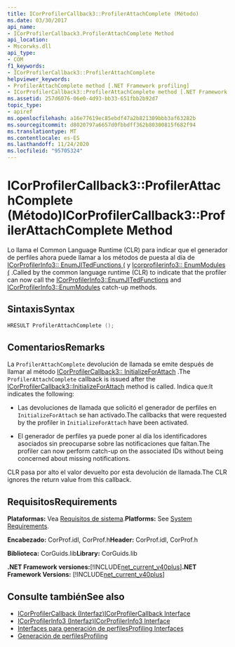 ```yaml
---
title: ICorProfilerCallback3::ProfilerAttachComplete (Método)
ms.date: 03/30/2017
api_name:
- ICorProfilerCallback3.ProfilerAttachComplete Method
api_location:
- Mscorwks.dll
api_type:
- COM
f1_keywords:
- ICorProfilerCallback3::ProfilerAttachComplete
helpviewer_keywords:
- ProfilerAttachComplete method [.NET Framework profiling]
- ICorProfilerCallback3::ProfilerAttachComplete method [.NET Framework profiling]
ms.assetid: 257d6076-06e0-4d93-bb33-651fbb2b92d7
topic_type:
- apiref
ms.openlocfilehash: a16e77619ec85ebdf47a2b821309bbb3af63282b
ms.sourcegitcommit: d8020797a6657d0fbbdff362b80300815f682f94
ms.translationtype: MT
ms.contentlocale: es-ES
ms.lasthandoff: 11/24/2020
ms.locfileid: "95705324"
---
```

# <a name="icorprofilercallback3profilerattachcomplete-method"></a><span data-ttu-id="016ca-102">ICorProfilerCallback3::ProfilerAttachComplete (Método)</span><span class="sxs-lookup"><span data-stu-id="016ca-102">ICorProfilerCallback3::ProfilerAttachComplete Method</span></span>

<span data-ttu-id="016ca-103">Lo llama el Common Language Runtime (CLR) para indicar que el generador de perfiles ahora puede llamar a los métodos de puesta al día de [ICorProfilerInfo3:: EnumJITedFunctions (](icorprofilerinfo3-enumjitedfunctions-method.md) y [Icorprofilerinfo3:: EnumModules (](icorprofilerinfo3-enummodules-method.md) .</span><span class="sxs-lookup"><span data-stu-id="016ca-103">Called by the common language runtime (CLR) to indicate that the profiler can now call the [ICorProfilerInfo3::EnumJITedFunctions](icorprofilerinfo3-enumjitedfunctions-method.md) and [ICorProfilerInfo3::EnumModules](icorprofilerinfo3-enummodules-method.md) catch-up methods.</span></span>  
  
## <a name="syntax"></a><span data-ttu-id="016ca-104">Sintaxis</span><span class="sxs-lookup"><span data-stu-id="016ca-104">Syntax</span></span>  
  
```cpp  
HRESULT ProfilerAttachComplete ();  
```  
  
## <a name="remarks"></a><span data-ttu-id="016ca-105">Comentarios</span><span class="sxs-lookup"><span data-stu-id="016ca-105">Remarks</span></span>  

 <span data-ttu-id="016ca-106">La `ProfilerAttachComplete` devolución de llamada se emite después de llamar al método [ICorProfilerCallback3:: InitializeForAttach](icorprofilercallback3-initializeforattach-method.md) .</span><span class="sxs-lookup"><span data-stu-id="016ca-106">The `ProfilerAttachComplete` callback is issued after the [ICorProfilerCallback3::InitializeForAttach](icorprofilercallback3-initializeforattach-method.md) method is called.</span></span> <span data-ttu-id="016ca-107">Indica que:</span><span class="sxs-lookup"><span data-stu-id="016ca-107">It indicates the following:</span></span>  
  
- <span data-ttu-id="016ca-108">Las devoluciones de llamada que solicitó el generador de perfiles en `InitializeForAttach` se han activado.</span><span class="sxs-lookup"><span data-stu-id="016ca-108">The callbacks that were requested by the profiler in `InitializeForAttach` have been activated.</span></span>  
  
- <span data-ttu-id="016ca-109">El generador de perfiles ya puede poner al día los identificadores asociados sin preocuparse sobre las notificaciones que faltan.</span><span class="sxs-lookup"><span data-stu-id="016ca-109">The profiler can now perform catch-up on the associated IDs without being concerned about missing notifications.</span></span>  
  
 <span data-ttu-id="016ca-110">CLR pasa por alto el valor devuelto por esta devolución de llamada.</span><span class="sxs-lookup"><span data-stu-id="016ca-110">The CLR ignores the return value from this callback.</span></span>  
  
## <a name="requirements"></a><span data-ttu-id="016ca-111">Requisitos</span><span class="sxs-lookup"><span data-stu-id="016ca-111">Requirements</span></span>  

 <span data-ttu-id="016ca-112">**Plataformas:** Vea [Requisitos de sistema](../../get-started/system-requirements.md).</span><span class="sxs-lookup"><span data-stu-id="016ca-112">**Platforms:** See [System Requirements](../../get-started/system-requirements.md).</span></span>  
  
 <span data-ttu-id="016ca-113">**Encabezado:** CorProf.idl, CorProf.h</span><span class="sxs-lookup"><span data-stu-id="016ca-113">**Header:** CorProf.idl, CorProf.h</span></span>  
  
 <span data-ttu-id="016ca-114">**Biblioteca:** CorGuids.lib</span><span class="sxs-lookup"><span data-stu-id="016ca-114">**Library:** CorGuids.lib</span></span>  
  
 <span data-ttu-id="016ca-115">**.NET Framework versiones:**[!INCLUDE[net_current_v40plus](../../../../includes/net-current-v40plus-md.md)]</span><span class="sxs-lookup"><span data-stu-id="016ca-115">**.NET Framework Versions:** [!INCLUDE[net_current_v40plus](../../../../includes/net-current-v40plus-md.md)]</span></span>  
  
## <a name="see-also"></a><span data-ttu-id="016ca-116">Consulte también</span><span class="sxs-lookup"><span data-stu-id="016ca-116">See also</span></span>

- [<span data-ttu-id="016ca-117">ICorProfilerCallback (Interfaz)</span><span class="sxs-lookup"><span data-stu-id="016ca-117">ICorProfilerCallback Interface</span></span>](icorprofilercallback-interface.md)
- [<span data-ttu-id="016ca-118">ICorProfilerInfo3 (Interfaz)</span><span class="sxs-lookup"><span data-stu-id="016ca-118">ICorProfilerInfo3 Interface</span></span>](icorprofilerinfo3-interface.md)
- [<span data-ttu-id="016ca-119">Interfaces para generación de perfiles</span><span class="sxs-lookup"><span data-stu-id="016ca-119">Profiling Interfaces</span></span>](profiling-interfaces.md)
- [<span data-ttu-id="016ca-120">Generación de perfiles</span><span class="sxs-lookup"><span data-stu-id="016ca-120">Profiling</span></span>](index.md)
